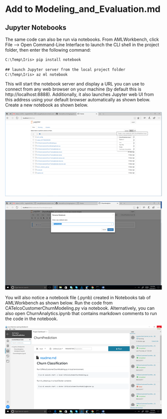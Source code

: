 # Add to Modeling_and_Evaluation.md

## Jupyter Notebooks

The same code can also be run via notebooks. From AMLWorkbench, click File --> Open Command-Line Interface to launch the CLI shell in the project folder, then enter the following command:

```# first you need to install Jupyter Python package
C:\Temp\Iris> pip install notebook

## launch Jupyter server from the local project folder
C:\Temp\Iris> az ml notebook
```

This will start the notebook server and display a URL you can use to connect from any web browser on your machine (by default this is http://localhost:8888). Additionally, it also launches Jupyter web UI from this address using your default browser automatically as shown below. Create a new notebook as shown below.

![Jupyter_Web](https://github.com/LakshmiVinutha/Lakshmi.Raju/blob/master/Jupyter_web.png)

![Web_Browser](https://github.com/LakshmiVinutha/Lakshmi.Raju/blob/master/web_browser.png)

You will also notice a notebook file (.pynb) created in Notebooks tab of AMLWorkbench as shown below. Run the code from CATelcoCustomerChurnModeling.py via notebook. Alternatively, you can also open ChurnAnalytics.ipynb that contains markdown comments to run the code in the notebook.

![AMLWorkbench](https://github.com/LakshmiVinutha/Lakshmi.Raju/blob/master/AMLWorkbench.png)




